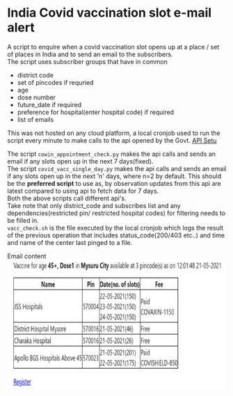 # India Covid vaccination slot e-mail alert
A script to enquire when a covid vaccination slot opens up at a place / set of places in India and to send an email to the subscribers.\
The script uses subscriber groups that have in common 
  * district code
  *  set of pincodes if requried
  *   age
  *   dose number
  *   future_date if required
  *   preference for hospital(enter hospital code) if required
  *   list of emails
  

This was not hosted on any cloud platform, a local cronjob used to run the script every minute to make calls to the api opened by the Govt. [API Setu](https://apisetu.gov.in/public/marketplace/api/cowin)

The script <code>cowin_appointment_check.py</code> makes the api calls and sends an email if any slots open up in the next 7 days(fixed). \
The script <code>covid_vacc_single_day.py</code> makes the api calls and sends an email if any slots open up in the next 'n' days, where n=2 by default. This should be the **preferred script** to use as, by observation updates from this api are latest compared to using api to fetch data for 7 days. \
Both the above scripts call different api's.\
Take note that only district_code and subscribes list and any dependencies(restricted pin/ restricted hospital codes) for filtering needs to be filled in.\
<code>vacc_check.sh</code> is the file executed by the local cronjob which logs the result of the previous operation that includes status_code(200/403 etc..) and time and name of the center last pinged to a file.

Email content\
<img src="./covid_vacc_email_dose.png" height=300px width=600px>
